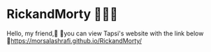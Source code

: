 # RickandMorty 👨‍💼👦
Hello, my friend,🙂
📍you can view Tapsi's website with the link below
🔗https://morsalashrafi.github.io/RickandMorty/

